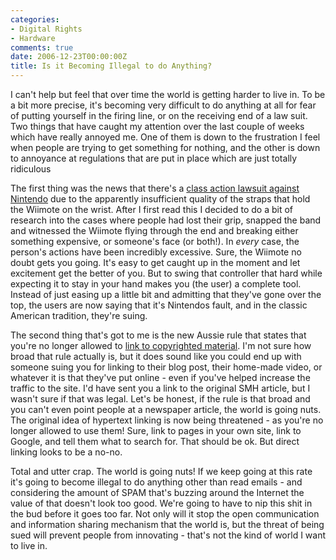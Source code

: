 ```yaml
---
categories:
- Digital Rights
- Hardware
comments: true
date: 2006-12-23T00:00:00Z
title: Is it Becoming Illegal to do Anything?
---
```


I can't help but feel that over time the world is getting harder to live in. To be a bit more precise, it's becoming very difficult to do anything at all for fear of putting yourself in the firing line, or on the receiving end of a law suit.  Two things that have caught my attention over the last couple of weeks which have really annoyed me. One of them is down to the frustration I feel when people are trying to get something for nothing, and the other is down to annoyance at regulations that are put in place which are just totally ridiculous

The first thing was the news that there's a <a href="http://games.slashdot.org/article.pl?sid=06/12/19/1731210" title="Slashdot | Wiimote Straps Result in Class Action Suit">class action lawsuit against Nintendo</a> due to the apparently insufficient quality of the straps that hold the Wiimote on the wrist. After I first read this I decided to do a bit of research into the cases where people had lost their grip, snapped the band and witnessed the Wiimote flying through the end and breaking either something expensive, or someone's face (or both!). In <em>every</em> case, the person's actions have been incredibly excessive. Sure, the Wiimote no doubt gets you going. It's easy to get caught up in the moment and let excitement get the better of you. But to swing that controller that hard while expecting it to stay in your hand makes you (the user) a complete tool. Instead of just easing up a little bit and admitting that they've gone over the top, the users are now saying that it's Nintendos fault, and in the classic American tradition, they're suing.

The second thing that's got to me is the new Aussie rule that states that you're no longer allowed to <a href="http://www.theinquirer.net/default.aspx?article=36473" title="Illegal to Link">link to copyrighted material</a>. I'm not sure how broad that rule actually is, but it does sound like you could end up with someone suing you for linking to their blog post, their home-made video, or whatever it is that they've put online - even if you've helped increase the traffic to the site. I'd have sent you a link to the original SMH article, but I wasn't sure if that was legal. Let's be honest, if the rule is that broad and you can't even point people at a newspaper article, the world is going nuts. The original idea of hypertext linking is now being threatened - as you're no longer allowed to use them! Sure, link to pages in your own site, link to Google, and tell them what to search for. That should be ok. But direct linking looks to be a no-no.

Total and utter crap. The world is going nuts! If we keep going at this rate it's going to become illegal to do anything other than read emails - and considering the amount of SPAM that's buzzing around the Internet the value of that doesn't look too good. We're going to have to nip this shit in the bud before it goes too far. Not only will it stop the open communication and information sharing mechanism that the world is, but the threat of being sued will prevent people from innovating - that's not the kind of world I want to live in.
